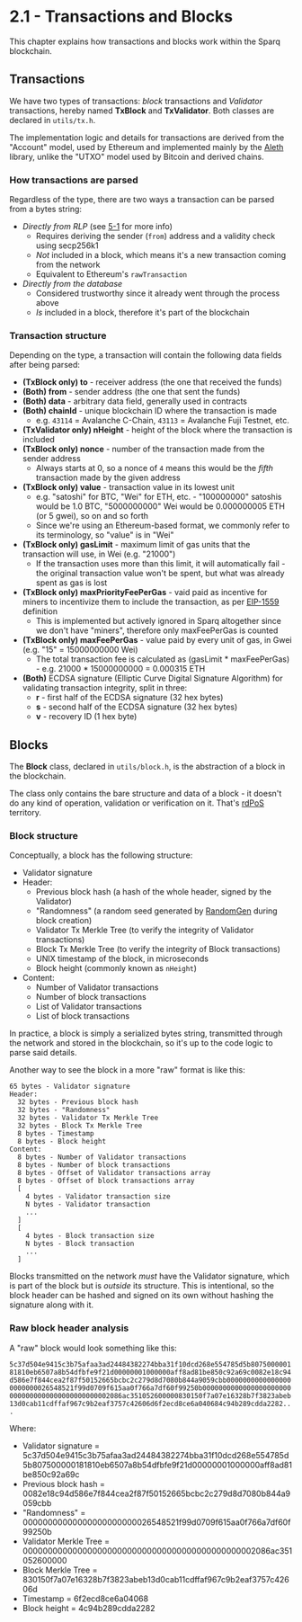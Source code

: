 # 2.1 - Transactions and Blocks

This chapter explains how transactions and blocks work within the Sparq blockchain.

## Transactions

We have two types of transactions: *block* transactions and *Validator* transactions, hereby named **TxBlock** and **TxValidator**. Both classes are declared in `utils/tx.h`.

The implementation logic and details for transactions are derived from the "Account" model, used by Ethereum and implemented mainly by the [Aleth](https://github.com/ethereum/aleth) library, unlike the "UTXO" model used by Bitcoin and derived chains.

### How transactions are parsed

Regardless of the type, there are two ways a transaction can be parsed from a bytes string:

* *Directly from RLP* (see [5-1](../ch5/5-1.md) for more info)
  * Requires deriving the sender (`from`) address and a validity check using secp256k1
  * *Not* included in a block, which means it's a new transaction coming from the network
  * Equivalent to Ethereum's `rawTransaction`
* *Directly from the database*
  * Considered trustworthy since it already went through the process above
  * *Is* included in a block, therefore it's part of the blockchain

### Transaction structure

Depending on the type, a transaction will contain the following data fields after being parsed:

* **(TxBlock only) to** - receiver address (the one that received the funds)
* **(Both) from** - sender address (the one that sent the funds)
* **(Both) data** - arbitrary data field, generally used in contracts
* **(Both) chainId** - unique blockchain ID where the transaction is made
  * e.g. `43114` = Avalanche C-Chain, `43113` = Avalanche Fuji Testnet, etc.
* **(TxValidator only) nHeight** - height of the block where the transaction is included
* **(TxBlock only) nonce** - number of the transaction made from the sender address
  * Always starts at 0, so a nonce of `4` means this would be the *fifth* transaction made by the given address
* **(TxBlock only) value** - transaction value in its lowest unit
  * e.g. "satoshi" for BTC, "Wei" for ETH, etc. - "100000000" satoshis would be 1.0 BTC, "5000000000" Wei would be 0.000000005 ETH (or 5 gwei), so on and so forth
  * Since we're using an Ethereum-based format, we commonly refer to its terminology, so "value" is in "Wei"
* **(TxBlock only) gasLimit** - maximum limit of gas units that the transaction will use, in Wei (e.g. "21000")
  * If the transaction uses more than this limit, it will automatically fail - the original transaction value won't be spent, but what was already spent as gas is lost
* **(TxBlock only) maxPriorityFeePerGas** - vaid paid as incentive for miners to incentivize them to include the transaction, as per [EIP-1559](https://eips.ethereum.org/EIPS/eip-1559) definition
  * This is implemented but actively ignored in Sparq altogether since we don't have "miners", therefore only maxFeePerGas is counted
* **(TxBlock only) maxFeePerGas** - value paid by every unit of gas, in Gwei (e.g. "15" = 15000000000 Wei)
  * The total transaction fee is calculated as (gasLimit * maxFeePerGas) - e.g. 21000 * 15000000000 = 0.000315 ETH
* **(Both)** ECDSA signature (Elliptic Curve Digital Signature Algorithm) for validating transaction integrity, split in three:
  * **r** - first half of the ECDSA signature (32 hex bytes)
  * **s** - second half of the ECDSA signature (32 hex bytes)
  * **v** - recovery ID (1 hex byte)

## Blocks

The **Block** class, declared in `utils/block.h`, is the abstraction of a block in the blockchain.

The class only contains the bare structure and data of a block - it doesn't do any kind of operation, validation or verification on it. That's [rdPoS](../ch4/4-2.md) territory.

### Block structure

Conceptually, a block has the following structure:

* Validator signature
* Header:
  * Previous block hash (a hash of the whole header, signed by the Validator)
  * "Randomness" (a random seed generated by [RandomGen](../ch2/2-3.md) during block creation)
  * Validator Tx Merkle Tree (to verify the integrity of Validator transactions)
  * Block Tx Merkle Tree (to verify the integrity of Block transactions)
  * UNIX timestamp of the block, in microseconds
  * Block height (commonly known as `nHeight`)
* Content:
  * Number of Validator transactions
  * Number of block transactions
  * List of Validator transactions
  * List of block transactions

In practice, a block is simply a serialized bytes string, transmitted through the network and stored in the blockchain, so it's up to the code logic to parse said details.

Another way to see the block in a more "raw" format is like this:

```
65 bytes - Validator signature
Header:
  32 bytes - Previous block hash
  32 bytes - "Randomness"
  32 bytes - Validator Tx Merkle Tree
  32 bytes - Block Tx Merkle Tree
  8 bytes - Timestamp
  8 bytes - Block height
Content:
  8 bytes - Number of Validator transactions
  8 bytes - Number of block transactions
  8 bytes - Offset of Validator transactions array
  8 bytes - Offset of block transactions array
  [
    4 bytes - Validator transaction size
    N bytes - Validator transaction
    ...
  ]
  [
    4 bytes - Block transaction size
    N bytes - Block transaction
    ...
  ]
```

Blocks transmitted on the network *must* have the Validator signature, which is part of the block but is *outside* its structure. This is intentional, so the block header can be hashed and signed on its own without hashing the signature along with it.

### Raw block header analysis

A "raw" block would look something like this:

`5c37d504e9415c3b75afaa3ad24484382274bba31f10dcd268e554785d5b807500000181810eb6507a8b54dfbfe9f21d00000001000000aff8ad81be850c92a69c0082e18c94d586e7f844cea2f87f50152665bcbc2c279d8d7080b844a9059cbb00000000000000000000000026548521f99d0709f615aa0f766a7df60f99250b00000000000000000000000000000000000000000000002086ac351052600000830150f7a07e16328b7f3823abeb13d0cab11cdffaf967c9b2eaf3757c42606d6f2ecd8ce6a040684c94b289cdda2282...`

Where:

* Validator signature = 5c37d504e9415c3b75afaa3ad24484382274bba31f10dcd268e554785d5b807500000181810eb6507a8b54dfbfe9f21d00000001000000aff8ad81be850c92a69c
* Previous block hash = 0082e18c94d586e7f844cea2f87f50152665bcbc2c279d8d7080b844a9059cbb
* "Randomness" = 00000000000000000000000026548521f99d0709f615aa0f766a7df60f99250b
* Validator Merkle Tree = 00000000000000000000000000000000000000000000002086ac351052600000
* Block Merkle Tree = 830150f7a07e16328b7f3823abeb13d0cab11cdffaf967c9b2eaf3757c42606d
* Timestamp = 6f2ecd8ce6a04068
* Block height = 4c94b289cdda2282

